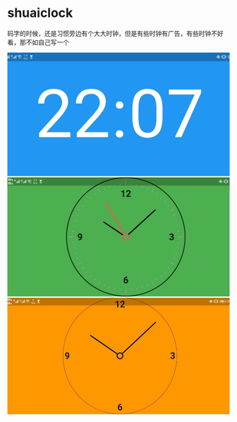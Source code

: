 # shuaiclock

码字的时候，还是习惯旁边有个大大时钟，但是有些时钟有广告，有些时钟不好看，那不如自己写一个

![](https://github.com/di1shuai/shuaiclock/blob/master/doc/images/shuaiclock-1.jpg)
![](https://github.com/di1shuai/shuaiclock/blob/master/doc/images/shuaiclock-2.jpg)
![](https://github.com/di1shuai/shuaiclock/blob/master/doc/images/shuaiclock-3.jpg)
